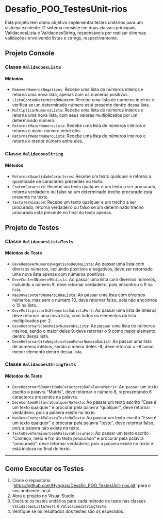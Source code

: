 # Desafio_POO_TestesUnit-rios
Este projeto tem como objetivo implementar testes unitários para um sistema existente. O sistema consiste em duas classes principais, ValidacoesLista e ValidacoesString, responsáveis por realizar diversas validações envolvendo listas e strings, respectivamente.

## Projeto Console

### Classe `ValidacoesLista`

#### Métodos

- `RemoverNumerosNegativos`: Recebe uma lista de números inteiros e retorna uma nova lista, apenas com os números positivos.
- `ListaContemDeterminadoNumero`: Recebe uma lista de números inteiros e verifica se um determinado número está presente dentro dessa lista.
- `MultiplicarNumerosLista`: Recebe uma lista de números inteiros e retorna uma nova lista, com seus valores multiplicados por um determinado número.
- `RetornarMaiorNumeroLista`: Recebe uma lista de números inteiros e retorna o maior número entre eles.
- `RetornarMenorNumeroLista`: Recebe uma lista de números inteiros e retorna o menor número entre eles.

### Classe `ValidacoesString`

#### Métodos

- `RetornarQuantidadeCaracteres`: Recebe um texto qualquer e retorna a quantidade de caracteres presentes no texto.
- `ContemCaractere`: Recebe um texto qualquer e um texto a ser procurado, retorna verdadeiro ou falso se um determinado trecho procurado está presente no texto.
- `TextoTerminaCom`: Recebe um texto qualquer e um trecho a ser procurado, retorna verdadeiro ou falso se um determinado trecho procurado está presente no final do texto apenas.

## Projeto de Testes

### Classe `ValidacoesListaTests`

#### Métodos de Teste

- `DeveRemoverNumerosNegativosDeUmaLista`: Ao passar uma lista com diversos números, incluindo positivos e negativos, deve ser retornado uma nova lista apenas com números positivos.
- `DeveConterONumero9NaLista`: Ao passar uma lista com diversos números, incluindo o número 9, deve retornar verdadeiro, pois encontrou o 9 na lista.
- `NaoDeveConterONumero10NaLista`: Ao passar uma lista com diversos números, mas sem o número 10, deve retornar falso, pois não encontrou o 10 na lista.
- `DeveMultiplicarOsElementosDaListaPor2`: Ao passar uma lista de inteiros, deve retornar uma nova lista, com todos os elementos da lista multiplicados por 2.
- `DeveRetornar9ComoMaiorNumeroDaLista`: Ao passar uma lista de números inteiros, sendo o maior deles 9, deve retornar o 9 como maior elemento dentro dessa lista.
- `DeveRetornarOitoNegativoComoMenorNumeroDaList`: Ao passar uma lista de números inteiros, sendo o menor deles -8, deve retornar o -8 como menor elemento dentro dessa lista.

### Classe `ValidacoesStringTests`

#### Métodos de Teste

- `DeveRetornar6QuantidadeCaracteresDaPalavraMatrix`: Ao passar um texto escrito a palavra "Matrix", deve retornar o número 6, representando 6 caracteres presentes na palavra.
- `DeveContemAPalavraQualquerNoTexto`: Ao passar um texto escrito "Esse é um texto qualquer" e procurar pela palavra "qualquer", deve retornar verdadeiro, pois a palavra existe no texto.
- `NaoDeveConterAPalavraTesteNoTexto`: Ao passar um texto escrito "Esse é um texto qualquer" e procurar pela palavra "teste", deve retornar falso, pois a palavra não existe no texto.
- `TextoDeveTerminarComAPalavraProcurado`: Ao passar um texto escrito "Começo, meio e fim do texto procurado" e procurar pela palavra "procurado", deve retornar verdadeiro, pois a palavra existe no texto e está inclusa no final do texto.

---

## Como Executar os Testes

1. Clone o repositório 'https://github.com/Hyngras/Desafio_POO_TestesUnit-rios.git' para o seu ambiente local.
2. Abra o projeto no Visual Studio.
3. Execute os testes unitários para cada método de teste nas classes `ValidacoesListaTests` e `ValidacoesStringTests`.
4. Verifique se os resultados dos testes são os esperados.
